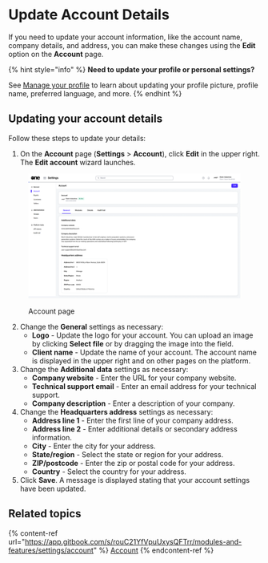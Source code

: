 # Update Account Details

If you need to update your account information, like the account name, company details, and address, you can make these changes using the **Edit** option on the **Account** page.&#x20;

{% hint style="info" %}
**Need to update your profile or personal settings?**

See [Manage your profile](https://docs.platform.softwareone.com/marketplace-platform/getting-started/interface/manage-profile) to learn about updating your profile picture, profile name, preferred language, and more.
{% endhint %}

## Updating your account details

Follow these steps to update your details:

1. On the **Account** page (**Settings** > **Account**), click **Edit** in the upper right. The **Edit account** wizard launches.

<figure><img src="../../../.gitbook/assets/Account (1).png" alt=""><figcaption><p>Account page</p></figcaption></figure>

2. Change the **General** settings as necessary:
   * **Logo** - Update the logo for your account. You can upload an image by clicking **Select file** or by dragging the image into the field.
   * **Client name** - Update the name of your account. The account name is displayed in the upper right and on other pages on the platform.
3. Change the **Additional data** settings as necessary:
   * **Company website** - Enter the URL for your company website.
   * **Technical support email** - Enter an email address for your technical support.
   * **Company description** - Enter a description of your company.
4. Change the **Headquarters address** settings as necessary:
   * **Address line 1** - Enter the first line of your company address.
   * **Address line 2** - Enter additional details or secondary address information.
   * **City** - Enter the city for your address.
   * **State/region** - Select the state or region for your address.
   * **ZIP/postcode** - Enter the zip or postal code for your address.
   * **Country** - Select the country for your address.
5. Click **Save**. A message is displayed stating that your account settings have been updated.

## Related topics

{% content-ref url="https://app.gitbook.com/s/rouC21YfVpuUxysQFTrr/modules-and-features/settings/account" %}
[Account](https://app.gitbook.com/s/rouC21YfVpuUxysQFTrr/modules-and-features/settings/account)
{% endcontent-ref %}
